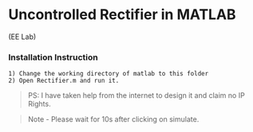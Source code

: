 # Uncontrolled Rectifier in MATLAB
(EE Lab)

### Installation Instruction

```
1) Change the working directory of matlab to this folder
2) Open Rectifier.m and run it. 
```


> PS: I have taken help from the internet to design it and claim no IP Rights.

> Note - Please wait for 10s after clicking on simulate.
